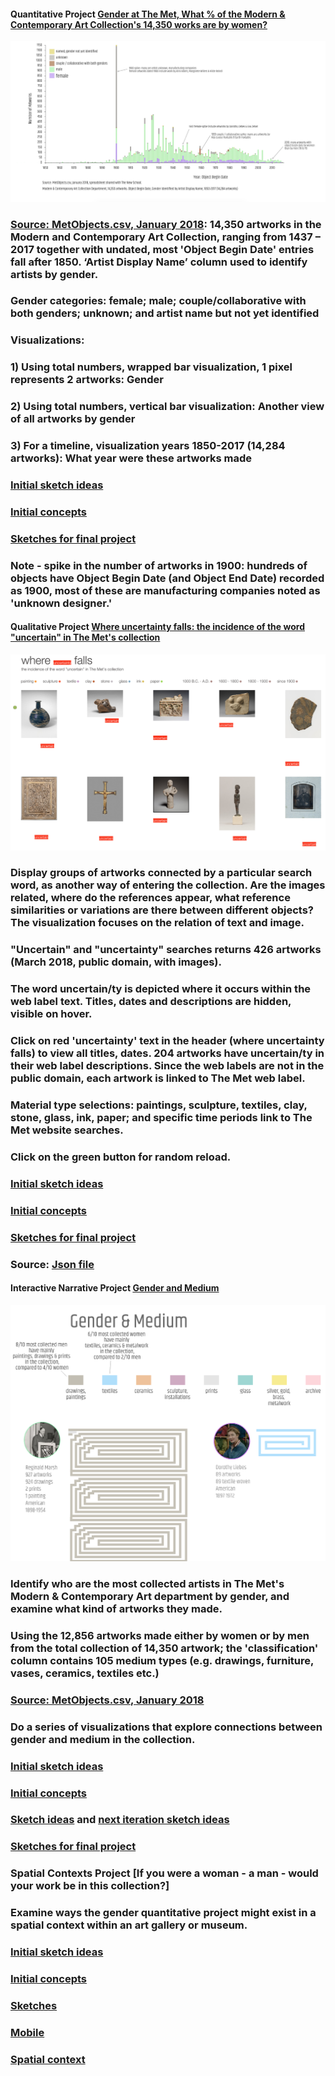 #### **Quantitative Project** [Gender at The Met, What % of the Modern & Contemporary Art Collection's 14,350 works are by women?](https://churc.github.io/MajorStudio1/MetProjects/gender/index.html) 
   





![by Year](MetProjects/gender/assets/gender_timelineChart.png)








### [Source: MetObjects.csv, January 2018](https://github.com/churc/MajorStudio1/MetProjects/gender/assets/ModContGenderfinalzasort.csv): 14,350 artworks in the Modern and Contemporary Art Collection, ranging from 1437 – 2017 together with undated, most 'Object Begin Date' entries fall after 1850. ‘Artist Display Name’ column used to identify artists by gender. 
### Gender categories: female; male; couple/collaborative with both genders; unknown; and artist name but not yet identified 


### Visualizations:
### 1)   Using total numbers, wrapped bar visualization, 1 pixel represents 2 artworks: Gender  
### 2)   Using total numbers, vertical bar visualization: Another view of all artworks by gender
### 3)   For a timeline, visualization years 1850-2017 (14,284 artworks):  What year were these artworks made

### [Initial sketch ideas](https://github.com/churc/MajorStudio1/blob/master/MetProjects/gender/assets/initialsketches.png)
### [Initial concepts](https://github.com/churc/MajorStudio1/blob/master/MetProjects/MetProject_process_description.pdf)
### [Sketches for final project](https://github.com/churc/MajorStudio1/blob/master/MetProjects/MetProjects_churchouse.pdf) 


### Note - spike in the number of artworks in 1900: hundreds of objects have Object Begin Date (and Object End Date) recorded as 1900, most of these are manufacturing companies noted as 'unknown designer.'















#### **Qualitative Project** [Where uncertainty falls: the incidence of the word "uncertain" in The Met's collection](https://churc.github.io/MajorStudio1/MetProjectsQual/uncertainty)




![where uncertainty falls](MetProjectsQual/uncertainty/assets/whereuncertainty.png)






### Display groups of artworks connected by a particular search word, as another way of entering the collection. Are the images related, where do the references appear, what reference similarities or variations are there between different objects? The visualization focuses on the relation of text and image.

### "Uncertain" and "uncertainty" searches returns 426 artworks (March 2018, public domain, with images).
### The word uncertain/ty is depicted where it occurs within the web label text. Titles, dates and descriptions are hidden, visible on hover. 
### Click on red 'uncertainty' text in the header (where uncertainty falls) to view all titles, dates. 204 artworks have uncertain/ty in their web label descriptions. Since the web labels are not in the public domain, each artwork is linked to The Met web label. 
### Material type selections: paintings, sculpture, textiles, clay, stone, glass, ink, paper; and specific time periods link to The Met website searches.
### Click on the green button for random reload.


### [Initial sketch ideas](https://github.com/churc/MajorStudio1/blob/master/MetProjectsQual/MetQual_churchouse.pdf)
### [Initial concepts](https://github.com/churc/MajorStudio1/blob/master/MetProjectsQual/MetQualConcepts2_clarechurchouse.pdf)
### [Sketches for final project](https://github.com/churc/MajorStudio1/blob/master/MetProjectsQual/MetQual_uncertainty_churchouse.pdf) 
### Source: [Json file](https://github.com/churc/MajorStudio1/tree/master/MetProjectsQual/uncertainty/assets)









#### **Interactive Narrative Project** [Gender and Medium](https://churc.github.io/MajorStudio1/Interactive/genderObj/index.html)





![gender and medium](Interactive/Medium/assets/interactive.png)







### Identify who are the most collected artists in The Met's Modern & Contemporary Art department by gender, and examine what kind of artworks they made. 
### Using the 12,856 artworks made either by women or by men from the total collection of 14,350 artwork; the 'classification' column contains 105 medium types (e.g. drawings, furniture, vases, ceramics, textiles etc.)
### [Source: MetObjects.csv, January 2018](https://github.com/churc/MajorStudio1/Interactive/genderObj/assets/ModContGenderfinalazsort.csv)
### Do a series of visualizations that explore connections between gender and medium in the collection.
### [Initial sketch ideas](https://github.com/churc/MajorStudio1/blob/master/Interactive/quant3_churchouse_project1.pdf)
### [Initial concepts](https://github.com/churc/MajorStudio1/blob/master/Interactive/Interactivity_narrative_churchouse.pdf)
### [Sketch ideas](https://github.com/churc/MajorStudio1/blob/master/Interactive/quant2_churchouse_project2.pdf) and [next iteration sketch ideas](https://github.com/churc/MajorStudio1/blob/master/Interactive/quant4_churchouse-16.png)
### [Sketches for final project](https://github.com/churc/MajorStudio1/blob/master/Interactive/finalSketch.png)






### **Spatial Contexts Project** [If you were a woman - a man - would your work be in this collection?]

### Examine ways the gender quantitative project might exist in a spatial context within an art gallery or museum.
### [Initial sketch ideas](https://github.com/churc/MajorStudio1/blob/master/SpatialContexts/spatial_initialSketches.png)
### [Initial concepts](https://github.com/churc/MajorStudio1/blob/master/SpatialContexts/spatial_concept_churchouse.pdf)
### [Sketches](https://github.com/churc/MajorStudio1/blob/master/SpatialContexts/ProjectSketches.png)
### [Mobile](https://github.com/churc/MajorStudio1/blob/master/SpatialContexts/met_mobile-02.png)
### [Spatial context](https://github.com/churc/MajorStudio1/blob/master/SpatialContexts/MoMA_gender.png)
